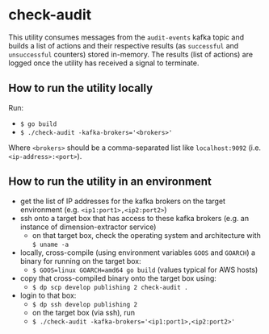 # check-audit

This utility consumes messages from the `audit-events` kafka topic and builds a
list of actions and their respective results (as `successful` and `unsuccessful`
counters) stored in-memory. The results (list of actions) are logged once the
utility has received a signal to terminate.

## How to run the utility locally

Run:

- `$ go build`
- `$ ./check-audit -kafka-brokers='<brokers>'`

Where `<brokers>` should be a comma-separated list like `localhost:9092` (i.e. `<ip-address>:<port>`).

## How to run the utility in an environment

- get the list of IP addresses for the kafka brokers on the target environment (e.g. `<ip1:port1>,<ip2:port2>`)
- ssh onto a target box that has access to these kafka brokers (e.g. an instance of dimension-extractor service)
  - on that target box, check the operating system and architecture with `$ uname -a`
- locally, cross-compile (using environment variables `GOOS` and `GOARCH`) a binary for running on the target box:
  - `$ GOOS=linux GOARCH=amd64 go build` (values typical for AWS hosts)
- copy that cross-compiled binary onto the target box using:
  - `$ dp scp develop publishing 2 check-audit .`
- login to that box:
  - `$ dp ssh develop publishing 2`
  - on the target box (via ssh), run
  - `$ ./check-audit -kafka-brokers='<ip1:port1>,<ip2:port2>'`
